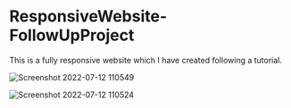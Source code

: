 # ResponsiveWebsite-FollowUpProject
This is a fully responsive website which I have created following a tutorial.

![Screenshot 2022-07-12 110549](https://user-images.githubusercontent.com/92092199/178466146-eaa06633-4495-47fb-aca3-b65a03d65fa9.png)

![Screenshot 2022-07-12 110524](https://user-images.githubusercontent.com/92092199/178466155-b7f449d2-a4ac-4db8-84d4-a10df8de3d45.png)

